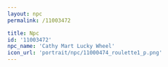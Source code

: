 ```yaml
---
layout: npc
permalink: /11003472

title: Npc
id: '11003472'
npc_name: 'Cathy Mart Lucky Wheel'
icon_url: 'portrait/npc/11000474_roulette1_p.png'
---
```


